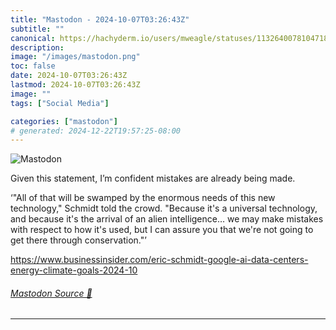 ```yaml
---
title: "Mastodon - 2024-10-07T03:26:43Z"
subtitle: ""
canonical: https://hachyderm.io/users/mweagle/statuses/113264007810471851
description:
image: "/images/mastodon.png"
toc: false
date: 2024-10-07T03:26:43Z
lastmod: 2024-10-07T03:26:43Z
image: ""
tags: ["Social Media"]

categories: ["mastodon"]
# generated: 2024-12-22T19:57:25-08:00
---
```

![Mastodon](/images/mastodon.png)

<p>Given this statement, I’m confident mistakes are already being made. </p><p>‘&quot;All of that will be swamped by the enormous needs of this new technology,&quot; Schmidt told the crowd. &quot;Because it&#39;s a universal technology, and because it&#39;s the arrival of an alien intelligence… we may make mistakes with respect to how it&#39;s used, but I can assure you that we&#39;re not going to get there through conservation.&quot;’</p><p><a href="https://www.businessinsider.com/eric-schmidt-google-ai-data-centers-energy-climate-goals-2024-10" target="_blank" rel="nofollow noopener noreferrer" translate="no"><span class="invisible">https://www.</span><span class="ellipsis">businessinsider.com/eric-schmi</span><span class="invisible">dt-google-ai-data-centers-energy-climate-goals-2024-10</span></a></p>


###### [Mastodon Source 🐘](https://hachyderm.io/@mweagle/113264007810471851)

___
